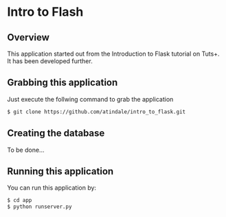 # Intro to Flash

## Overview

This application started out from the Introduction to Flask tutorial on Tuts+. It has been developed further.

## Grabbing this application

Just execute the follwing command to grab the application

```bash
$ git clone https://github.com/atindale/intro_to_flask.git
```

## Creating the database

To be done...

## Running this application

You can run this application by:

```bash
$ cd app
$ python runserver.py
```


